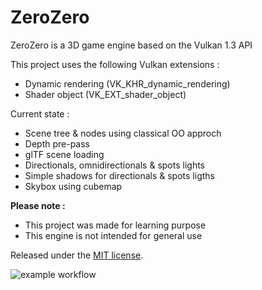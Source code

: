 # ZeroZero

ZeroZero is a 3D game engine based on the Vulkan 1.3 API

This project uses the following Vulkan extensions :

- Dynamic rendering (VK_KHR_dynamic_rendering)
- Shader object (VK_EXT_shader_object)

Current state :
- Scene tree & nodes using classical OO approch
- Depth pre-pass
- glTF scene loading
- Directionals, omnidirectionals & spots lights
- Simple shadows for directionals & spots ligths
- Skybox using cubemap

**Please note :**
- This project was made for learning purpose
- This engine is not intended for general use

Released under the [MIT license](https://raw.githubusercontent.com/HenriMichelon/zero_zero/main/LICENSE.txt).

![example workflow](https://github.com/HenriMichelon/zero_zero/actions/workflows/main.yml/badge.svg)